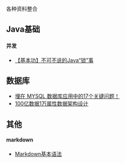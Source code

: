 各种资料整合

## Java基础

#### 并发
* [【基本功】不可不说的Java“锁”事](【基本功】不可不说的Java“锁”事)

## 数据库
* [埋在 MYSQL 数据库应用中的17个关键问题！](https://mp.weixin.qq.com/s?__biz=MzA3ODg3OTk4OA==&mid=2651090802&idx=2&sn=fceb2ab31cc12c94d091d4d39c229582&chksm=844cc2e9b33b4bffcf9fa3887764477c9fb8834c28014a66bcebe95a7829b9142bb4313f015d&scene=0#rd)
* [100亿数据1万属性数据架构设计](https://mp.weixin.qq.com/s/3O3kPSwV-tAeYdy2ZRACpg)

## 其他

#### markdown
* [Markdown基本语法](https://www.jianshu.com/p/191d1e21f7ed)
